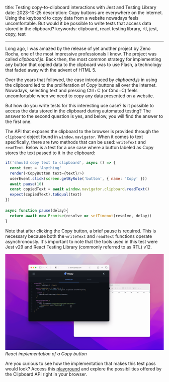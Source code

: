 title: Testing copy-to-clipboard interactions with Jest and Testing Library
date: 2023-10-25
description: Copy buttons are everywhere on the internet. Using the keyboard to copy data from a website nowadays feels uncomfortable. But would it be possible to write tests that access data stored in the clipboard?
keywords: clipboard, react testing library, rtl, jest, copy, test

---

Long ago, I was amazed by the release of yet another project by Zeno Rocha, one of the most impressive professionals I know. The project was called *clipboard.js*. Back then, the most common strategy for implementing any button that copied data to the clipboard was to use Flash, a technology that faded away with the advent of HTML 5.

Over the years that followed, the ease introduced by *clipboard.js* in using the clipboard led to the proliferation of *Copy* buttons all over the internet. Nowadays, selecting text and pressing Ctrl+C (or Cmd+C) feels uncomfortable when we need to copy any data presented on a website.

But how do you write tests for this interesting use case? Is it possible to access the data stored in the clipboard during automated testing? The answer to the second question is yes, and below, you will find the answer to the first one.

The API that exposes the clipboard to the browser is provided through the `clipboard` object found in `window.navigator`. When it comes to text specifically, there are two methods that can be used: `writeText` and `readText`. Below is a test for a use case where a button labeled as Copy stores the text passed to it in the clipboard:
``` javascript
it('should copy text to clipboard', async () => {
  const text = 'Anything'
  render(<CopyButton text={text}/>)
  userEvent.click(screen.getByRole('button', { name: 'Copy' }))
  await pause(10)
  const copiedText = await window.navigator.clipboard.readText()
  expect(copiedText).toEqual(text)
})

async function pause(delay){
  return await new Promise(resolve => setTimeout(resolve, delay))
}
```

Note that after clicking the Copy button, a brief pause is required. This is necessary because both the `writeText` and `readText` functions operate asynchronously. It's important to note that the tools used in this test were Jest v29 and React Testing Library (commonly referred to as RTL) v12.

![Animation displaying the implementation of a Copy button written with React](../../images/copy-button.gif)  
_React implementation of a Copy button_

Are you curious to see how the implementation that makes this test pass would look? Access this [playground](https://demo.pitsby.com/#!/components/react/playground?tab=1&code=eyJjb250cm9sbGVyIjoiZnVuY3Rpb24oKSB7XG4gIGNvbnN0IHsgdXNlU3RhdGUgfSA9IFJlYWN0O1xuICBcbiAgY29uc3QgQ29weUJ1dHRvbiA9ICh7IHRleHQgfSkgPT4ge1xuICAgIGNvbnN0IGNvcHkgPSAoKSA9PiB3aW5kb3cubmF2aWdhdG9yLmNsaXBib2FyZC53cml0ZVRleHQodGV4dClcblxuICAgIHJldHVybiAoXG4gICAgICA8YnV0dG9uIG9uQ2xpY2s9e2NvcHl9PkNvcHk8L2J1dHRvbj5cbiAgICApXG4gIH1cblxuICByZXR1cm4gZnVuY3Rpb24oKXtcbiAgICByZXR1cm4gKFxuICAgICAgPGRpdiBjbGFzc05hbWU9XCJwbGF5Z3JvdW5kLXByZXZpZXctY29udGFpbmVyXCI%252BXG4gICAgICAgIDxDb3B5QnV0dG9uIHRleHQ9XCJBbnl0aGluZ1wiIC8%252BXG4gICAgICA8L2Rpdj5cbiAgICApO1xuICB9XG59Iiwic3R5bGVzIjoiLnBsYXlncm91bmQtcHJldmlldy1jb250YWluZXIgeyBwYWRkaW5nOiAzMHB4OyB9In0%253D) and explore the possibilities offered by the Clipboard API right in your browser.
